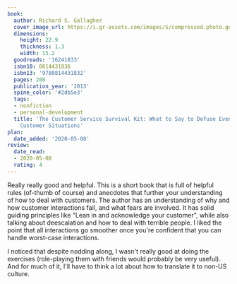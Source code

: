 ```yaml
---
book:
  author: Richard S. Gallagher
  cover_image_url: https://i.gr-assets.com/images/S/compressed.photo.goodreads.com/books/1358751606l/16241833._SX98_.jpg
  dimensions:
    height: 22.9
    thickness: 1.3
    width: 15.2
  goodreads: '16241833'
  isbn10: 0814431836
  isbn13: '9780814431832'
  pages: 208
  publication_year: '2013'
  spine_color: '#2db5e3'
  tags:
  - nonfiction
  - personal-development
  title: 'The Customer Service Survival Kit: What to Say to Defuse Even the Worst
    Customer Situations'
plan:
  date_added: '2020-05-08'
review:
  date_read:
  - 2020-05-08
  rating: 4
---
```


Really really good and helpful. This is a short book that is full of helpful rules (of-thumb of course) and anecdotes that further your understanding of how to deal with customers. The author has an understanding of why and how customer interactions fail, and what fears are involved. It has solid guiding principles like "Lean in and acknowledge your customer", while also talking about deescalation and how to deal with terrible people. I liked the point that all interactions go smoother once you're confident that you can handle worst-case interactions.

I noticed that despite nodding along, I wasn't really good at doing the exercises (role-playing them with friends would probably be very useful). And for much of it, I'll have to think a lot about how to translate it to non-US culture.
